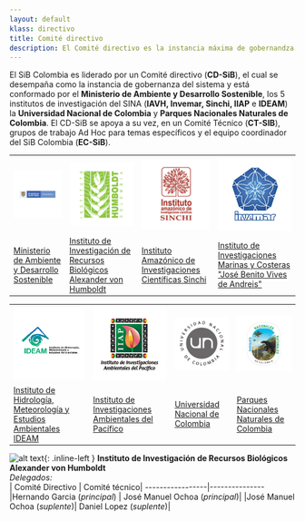 ```yaml
---
layout: default
klass: directivo
title: Comité directivo
description: El Comité directivo es la instancia máxima de gobernandza del SiB Colombia
---
```


El SiB Colombia es liderado por un Comité directivo (**CD-SiB**), el cual se desempaña como la instancia de gobernanza del sistema y está conformado por el **Ministerio de Ambiente y Desarrollo Sostenible**, los 5 institutos de investigación del SINA (**IAVH, Invemar, Sinchi, IIAP** e **IDEAM**) la **Universidad Nacional de Colombia** y **Parques Nacionales Naturales de Colombia**. El CD-SiB se apoya a su vez, en un Comité Técnico (**CT-SIB**), grupos de trabajo Ad Hoc para temas específicos y el equipo coordinador del SiB Colombia (**EC-SiB**).


<table cellspacing="0" cellpadding="0">
  <tr>
    <th class="orga1"><img src="/assets/images/logosEntidades/MADS.png" alt="Avatar" class="profile-pic" style="width:200px"></th>
    <th class="orga2"><img src="/assets/images/logosEntidades/InstitutoHumboldt.jpg" alt="Avatar" class="profile-pic" style="width:200px"></th>
    <th class="orga3"><img src="/assets/images/logosEntidades/SINCHI.jpg" alt="Avatar" class="profile-pic" style="width:200px"></th>
    <th class="orga4"><img src="/assets/images/logosEntidades/Invemar.jpg" alt="Avatar" class="profile-pic" style="width:200px"></th> 
  </tr>
  <tr>
    <td><a href="https://www.minambiente.gov.co/" target="_blank">Ministerio de Ambiente y Desarrollo Sostenible</a></td>
    <td><a href="http://www.humboldt.org.co/es/" target="_blank">Instituto de Investigación de Recursos Biológicos Alexander von Humboldt</a></td>
    <td><a href="https://sinchi.org.co/" target="_blank">Instituto Amazónico de Investigaciones Científicas Sinchi</a></td>
      <td><a href="http://www.invemar.org.co/" target="_blank">Instituto de Investigaciones Marinas y Costeras "José Benito Vives de Andreis"</a></td>
  </tr>
</table>


<table cellspacing="0" cellpadding="0">
  <tr>
    <th class="orga1"><img src="/assets/images/logosEntidades/IDEAM.jpg" alt="Avatar" class="profile-pic" style="width:200px"></th>
    <th class="orga2"><img src="/assets/images/logosEntidades/IIAP.jpg" alt="Avatar" class="profile-pic" style="width:200px"></th>
    <th class="orga3"><img src="/assets/images/logosEntidades/UN.jpg" alt="Avatar" class="profile-pic" style="width:200px"></th>
    <th class="orga4"><img src="/assets/images/logosEntidades/PNN.jpg" alt="Avatar" class="profile-pic" style="width:200px"></th> 
  </tr>
  <tr>
    <td><a href="http://www.ideam.gov.co/" target="_blank">Instituto de Hidrología, Meteorología y Estudios Ambientales IDEAM</a></td>
    <td><a href="https://iiap.org.co/" target="_blank">Instituto de Investigaciones Ambientales del Pacífico</a></td>
    <td><a href="https://unal.edu.co/" target="_blank">Universidad Nacional de Colombia</a></td>
    <td><a href="https://www.parquesnacionales.gov.co/portal/es/" target="_blank">Parques Nacionales Naturales de Colombia
</a></td>
  </tr>
</table>

![alt text](https://via.placeholder.com/200x200){: .inline-left } **Instituto de Investigación de Recursos Biológicos Alexander von Humboldt**
<br>_Delegados:_<br> 
| Comité Directivo | Comité técnico|
-----------------|---------------
|Hernando Garcia (_principal_) | José Manuel Ochoa (_principal_)|
|José Manuel Ochoa (_suplente_)| Daniel Lopez (_suplente_)|
